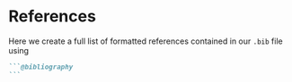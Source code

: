 # References

Here we create a full list of formatted references contained in our `.bib` file using

````markdown
```@bibliography
```
````

```@bibliography
```

